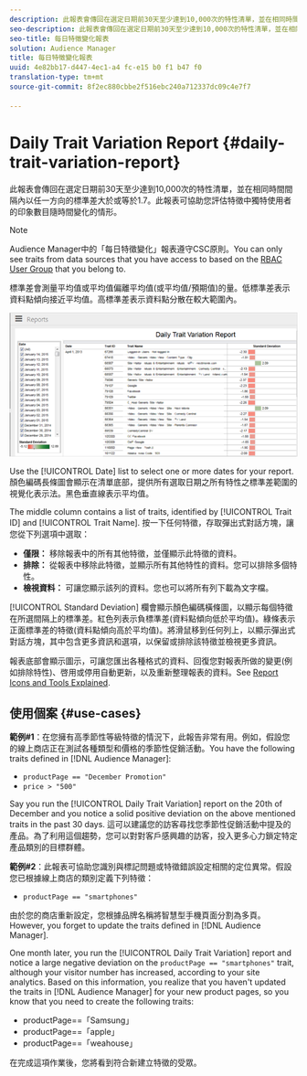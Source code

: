 ```yaml
---
description: 此報表會傳回在選定日期前30天至少達到10,000次的特性清單，並在相同時間間隔內以任一方向的標準差大於或等於1.7。此報表可協助您評估特徵中獨特使用者的印象數目隨時間變化的情形。
seo-description: 此報表會傳回在選定日期前30天至少達到10,000次的特性清單，並在相同時間間隔內以任一方向的標準差大於或等於1.7。此報表可協助您評估特徵中獨特使用者的印象數目隨時間變化的情形。
seo-title: 每日特徵變化報表
solution: Audience Manager
title: 每日特徵變化報表
uuid: 4e82bb17-d447-4ec1-a4 fc-e15 b0 f1 b47 f0
translation-type: tm+mt
source-git-commit: 8f2ec880cbbe2f516ebc240a712337dc09c4e7f7

---
```



# Daily Trait Variation Report {#daily-trait-variation-report}

此報表會傳回在選定日期前30天至少達到10,000次的特性清單，並在相同時間間隔內以任一方向的標準差大於或等於1.7。此報表可協助您評估特徵中獨特使用者的印象數目隨時間變化的情形。

>[!NOTE]
>
>Audience Manager中的「每日特徵變化」報表遵守CSC原則。You can only see traits from data sources that you have access to based on the [RBAC User Group](/help/using/features/administration/administration-overview.md) that you belong to.

標準差會測量平均值或平均值偏離平均值(或平均值/預期值)的量。低標準差表示資料點傾向接近平均值。高標準差表示資料點分散在較大範圍內。

![](assets/daily_trait_variation.png)

Use the [!UICONTROL Date] list to select one or more dates for your report. 顏色編碼長條圖會顯示在清單底部，提供所有選取日期之所有特性之標準差範圍的視覺化表示法。黑色垂直線表示平均值。

The middle column contains a list of traits, identified by [!UICONTROL Trait ID] and [!UICONTROL Trait Name]. 按一下任何特徵，存取彈出式對話方塊，讓您從下列選項中選取：

* **僅限：** 移除報表中的所有其他特徵，並僅顯示此特徵的資料。
* **排除：** 從報表中移除此特徵，並顯示所有其他特性的資料。您可以排除多個特性。
* **檢視資料：** 可讓您顯示該列的資料。您也可以將所有列下載為文字檔。

[!UICONTROL Standard Deviation] 欄會顯示顏色編碼橫條圖，以顯示每個特徵在所選間隔上的標準差。紅色列表示負標準差(資料點傾向低於平均值)。綠條表示正面標準差的特徵(資料點傾向高於平均值)。將滑鼠移到任何列上，以顯示彈出式對話方塊，其中包含更多資訊和選項，以保留或排除該特徵並檢視更多資訊。

報表底部會顯示圖示，可讓您匯出各種格式的資料、回復您對報表所做的變更(例如排除特性)、啓用或停用自動更新，以及重新整理報表的資料。See [Report Icons and Tools Explained](../../reporting/dynamic-reports/interactive-report-technology.md#icons-tools-explained).

## 使用個案 {#use-cases}

**範例#1**：在您擁有高季節性等級特徵的情況下，此報告非常有用。例如，假設您的線上商店正在測試各種類型和價格的季節性促銷活動。You have the following traits defined in [!DNL Audience Manager]:

* `productPage == "December Promotion"`
* `price > "500"`

Say you run the [!UICONTROL Daily Trait Variation] report on the 20th of December and you notice a solid positive deviation on the above mentioned traits in the past 30 days. 這可以建議您的訪客尋找您季節性促銷活動中提及的產品。為了利用這個趨勢，您可以對對客戶感興趣的訪客，投入更多心力鎖定特定產品類別的目標群體。

**範例#2**：此報表可協助您識別與標記問題或特徵錯誤設定相關的定位異常。假設您已根據線上商店的類別定義下列特徵：

* `productPage == "smartphones"`

由於您的商店重新設定，您根據品牌名稱將智慧型手機頁面分割為多頁。However, you forget to update the traits defined in [!DNL Audience Manager].

One month later, you run the [!UICONTROL Daily Trait Variation] report and notice a large negative deviation on the `productPage == "smartphones"` trait, although your visitor number has increased, according to your site analytics. Based on this information, you realize that you haven't updated the traits in [!DNL Audience Manager] for your new product pages, so you know that you need to create the following traits:

* productPage==「Samsung」
* productPage==「apple」
* productPage==「weahouse」

在完成這項作業後，您將看到符合新建立特徵的受眾。
